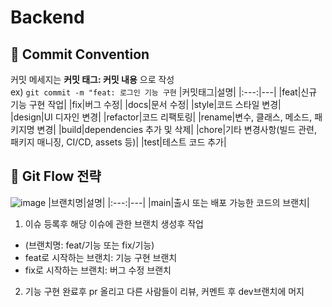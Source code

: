 # Backend

## 📑 Commit Convention
커밋 메세지는 **커밋 태그: 커밋 내용** 으로 작성  
ex) `git commit -m "feat: 로그인 기능 구현`
|커밋태그|설명|
|:---:|---|
|feat|신규 기능 구현 작업|
|fix|버그 수정|
|docs|문서 수정|
|style|코드 스타일 변경|
|design|UI 디자인 변경|
|refactor|코드 리팩토링|
|rename|변수, 클래스, 메소드, 패키지명 변경|
|build|dependencies 추가 및 삭제|
|chore|기타 변경사항(빌드 관련, 패키지 매니징, CI/CD, assets 등)|
|test|테스트 코드 추가|

## 🐬 Git Flow 전략
![image](https://github.com/nohy6630/readme_test/assets/129354455/c39dfa00-4d8a-4d7b-b0f5-262ec544b12a)
|브랜치명|설명|
|:---:|---|
|main|출시 또는 배포 가능한 코드의 브랜치|
1. 이슈 등록후 해당 이슈에 관한 브랜치 생성후 작업
- (브랜치명: feat/기능 또는 fix/기능)
- feat로 시작하는 브랜치: 기능 구현 브랜치
- fix로 시작하는 브랜치: 버그 수정 브랜치

2. 기능 구현 완료후 pr 올리고 다른 사람들이 리뷰, 커멘트 후 dev브랜치에 머지

